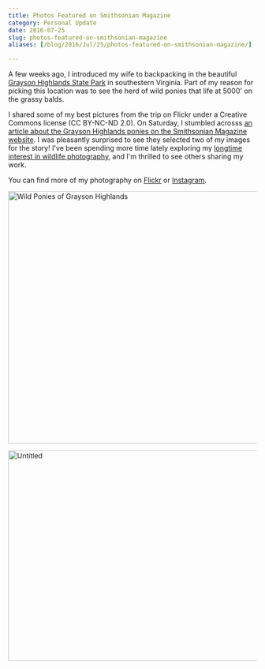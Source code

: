 ```yaml
---
title: Photos Featured on Smithsonian Magazine
category: Personal Update
date: 2016-07-25
slug: photos-featured-on-smithsonian-magazine
aliases: [/blog/2016/Jul/25/photos-featured-on-smithsonian-magazine/]

---
```


A few weeks ago, I introduced my wife to backpacking in the beautiful [Grayson Highlands State Park](http://www.dcr.virginia.gov/state-parks/grayson-highlands "Grayson Highlands State Park") in southestern Virginia. Part of my reason for picking this location was to see the herd of wild ponies that life at 5000' on the grassy balds.

I shared some of my best pictures from the trip on Flickr under a Creative Commons license (CC BY-NC-ND 2.0). On Saturday, I stumbled acrosss [an article about the Grayson Highlands ponies on the Smithsonian Magazine website](http://www.smithsonianmag.com/travel/more-than-100-ponies-roam-free-this-park-virginia-180959786/). I was pleasantly surprised to see they selected two of my images for the story! I've been spending more time lately exploring my [longtime interest in wildlife photography](https://twitter.com/tdhopper/status/43876534687248384), and I'm thrilled to see others sharing my work.

You can find more of my photography on [Flickr](https://www.flickr.com/photos/135293727@N08/) or [Instagram](https://www.instagram.com/tdhopper/).

<a data-flickr-embed="true" data-header="true" data-footer="true"  href="https://www.flickr.com/photos/135293727@N08/28249757515/in/datetaken-public/" title="Wild Ponies of Grayson Highlands"><img src="https://c4.staticflickr.com/9/8730/28249757515_7a5bb07133_z.jpg" width="640" height="512" alt="Wild Ponies of Grayson Highlands"></a><script async src="//embedr.flickr.com/assets/client-code.js" charset="utf-8"></script>

<a data-flickr-embed="true" data-header="true" data-footer="true"  href="https://www.flickr.com/photos/135293727@N08/28496316405/in/datetaken-public/" title="Untitled"><img src="https://c6.staticflickr.com/9/8654/28496316405_e759f2d935_z.jpg" width="640" height="427" alt="Untitled"></a><script async src="//embedr.flickr.com/assets/client-code.js" charset="utf-8"></script>
